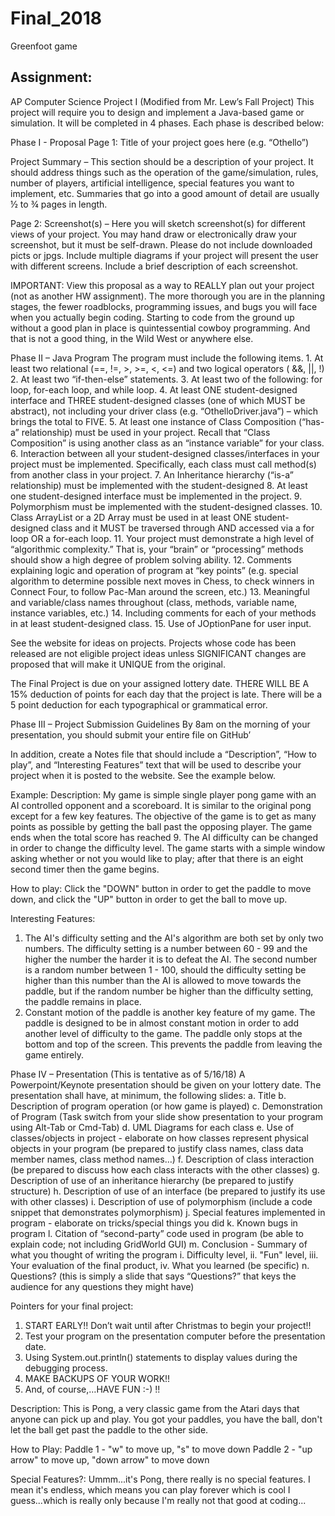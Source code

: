 # Final_2018
Greenfoot game
## Assignment:

AP Computer Science Project I
(Modified from Mr. Lew’s Fall Project)
This project will require you to design and implement a Java-based game or simulation. It will be completed in 4 phases. Each phase is described below:

Phase I - Proposal
Page 1:
Title of your project goes here (e.g. “Othello”)

Project Summary – This section should be a description of your project. It should address things such as the operation of the game/simulation, rules, number of players, artificial intelligence, special features you want to implement, etc. Summaries that go into a good amount of detail are usually ½ to ¾ pages in length.

Page 2:
Screenshot(s) – Here you will sketch screenshot(s) for different views of your project. You may hand draw or electronically draw your screenshot, but it must be self-drawn. Please do not include downloaded picts or jpgs. Include multiple diagrams if your project will present the user with different screens. Include a brief description of each screenshot.

IMPORTANT: View this proposal as a way to REALLY plan out your project (not as another
HW assignment). The more thorough you are in the planning stages, the fewer roadblocks,
programming issues, and bugs you will face when you actually begin coding. Starting to code from the ground up without a good plan in place is quintessential cowboy programming. And that is not a good thing, in the Wild West or anywhere else.

 
Phase II – Java Program
The program must include the following items.
	1.	At least two relational (==, !=, >, >=, <, <=) and two logical operators ( &&, ||, !)
	2.	At least two “if-then-else” statements.
	3.	At least two of the following: for loop, for-each loop, and while loop.
	4.	At least ONE student-designed interface and THREE student-designed classes (one of which MUST be abstract), not including your driver class (e.g. “OthelloDriver.java”) – which brings the total to FIVE.
	5.	At least one instance of Class Composition (“has-a” relationship) must be used in your project. Recall that “Class Composition” is using another class as an “instance variable” for your class. 
	6.	Interaction between all your student-designed classes/interfaces in your project must be implemented. Specifically, each class must call method(s) from another class in your project.
	7.	An Inheritance hierarchy (“is-a” relationship) must be implemented with the student-designed 
	8.	At least one student-designed interface must be implemented in the project.
	9.	Polymorphism must be implemented with the student-designed classes.
	10.	Class ArrayList or a 2D Array must be used in at least ONE student-designed class and it MUST be traversed through AND accessed via a for loop OR a for-each loop.
	11.	Your project must demonstrate a high level of “algorithmic complexity.” That is, your “brain” or “processing” methods should show a high degree of problem solving ability.
	12.	Comments explaining logic and operation of program at “key points” (e.g. special algorithm to determine possible next moves in Chess, to check winners in Connect Four, to follow Pac-Man around the screen, etc.)
	13.	Meaningful and variable/class names throughout (class, methods, variable name, instance variables, etc.)
	14.	Including comments for each of your methods in at least student-designed class. 
     15.	Use of JOptionPane for user input.

See the website for ideas on projects. Projects whose code has been released are not eligible project ideas unless SIGNIFICANT changes are proposed that will make it UNIQUE from the original.

The Final Project is due on your assigned lottery date. THERE WILL BE A 15% deduction of points for each day that the project is late. There will be a 5 point deduction for each typographical or grammatical error.




 
Phase III – Project Submission Guidelines
By 8am on the morning of your presentation, you should submit your entire file on GitHub’

In addition, create a Notes file that should include a “Description”, “How to play”, and “Interesting Features” text that will be used to describe your project when it is posted to the website. See the example below.

Example:
Description:
My game is simple single player pong game with an AI controlled opponent and a scoreboard. It is similar to the original pong except for a few key features. The objective of the game is to get as many points as possible by getting the ball past the opposing player. The game ends when the total score has reached 9. The AI difficulty can be changed in order to change the difficulty level. The game starts with a simple window asking whether or not you would like to play; after that there is an eight second timer then the game begins.

How to play:
Click the "DOWN" button in order to get the paddle to move down, and click the "UP" button in order to get the ball to move up.

Interesting Features:
1. The AI's difficulty setting and the AI's algorithm are both set by only two numbers. The difficulty setting is a number between 60 - 99 and the higher the number the harder it is to defeat the AI. The second number is a random number between 1 - 100, should the difficulty setting be higher than this number than the AI is allowed to move towards the paddle, but if the random number be higher than the difficulty setting, the paddle remains in place.
2. Constant motion of the paddle is another key feature of my game. The paddle is designed to be in almost constant motion in order to add another level of difficulty to the game. The paddle only stops at the bottom and top of the screen. This prevents the paddle from leaving the game entirely.


 
Phase IV – Presentation (This is tentative as of 5/16/18)
A Powerpoint/Keynote presentation should be given on your lottery date. The presentation shall have, at minimum, the following slides:
a.	Title
b.	Description of program operation (or how game is played)
c.	Demonstration of Program (Task switch from your slide show presentation to your program using Alt-Tab or Cmd-Tab)
d.	UML Diagrams for each class
e.	Use of classes/objects in project - elaborate on how classes represent physical objects in your program (be prepared to justify class names, class data member names, class method names…)
f.	Description of class interaction (be prepared to discuss how each class interacts with the other classes)
g.	Description of use of an inheritance hierarchy (be prepared to justify structure)
h.	Description of use of an interface (be prepared to justify its use with other classes)
i.	Description of use of polymorphism (include a code snippet that demonstrates polymorphism)
j.	Special features implemented in program - elaborate on tricks/special things you did
k.	Known bugs in program
l.	Citation of “second-party” code used in program (be able to explain code; not including GridWorld GUI)
m.	Conclusion - Summary of what you thought of writing the program 
	i.	Difficulty level, 
	ii. 	"Fun" level, 
	iii. 	Your evaluation of the final product, 
iv.	What you learned (be specific)
n.	Questions? (this is simply a slide that says “Questions?” that keys the audience for any questions they might have)


Pointers for your final project:
1.	START EARLY!! Don’t wait until after Christmas to begin your project!! 
2.	Test your program on the presentation computer before the presentation date.
3.	Using System.out.println() statements to display values during the debugging process.
4.	MAKE BACKUPS OF YOUR WORK!!
5.	And, of course,…HAVE FUN :-) !!

Description:
This is Pong, a very classic game from the Atari days that anyone can pick up and play. You got your paddles, you have the ball, don't
let the ball get past the paddle to the other side. 

How to Play:
Paddle 1 - "w" to move up, "s" to move down
Paddle 2 - "up arrow" to move up, "down arrow" to move down

Special Features?:
Ummm...it's Pong, there really is no special features. I mean it's endless, which means you can play forever
which is cool I guess...which is really only because I'm really not that good at coding...
